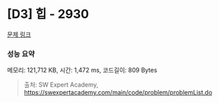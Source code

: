 # [D3] 힙 - 2930 

[문제 링크](https://swexpertacademy.com/main/code/problem/problemDetail.do?contestProbId=AV-Tj7ya3jYDFAXr) 

### 성능 요약

메모리: 121,712 KB, 시간: 1,472 ms, 코드길이: 809 Bytes



> 출처: SW Expert Academy, https://swexpertacademy.com/main/code/problem/problemList.do